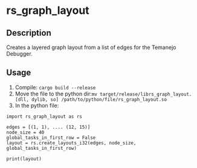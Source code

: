 # rs_graph_layout

## Description

Creates a layered graph layout from a list of edges for the Temanejo Debugger.

## Usage

1. Compile: `cargo build --release`
2. Move the file to the python dir:`mv target/release/librs_graph_layout.[dll, dylib, so] /path/to/python/file/rs_graph_layout.so`
3. In the python file:
```
import rs_graph_layout as rs

edges = [(1, 1), .... (12, 15)]
node_size = 40
global_tasks_in_first_row = False
layout = rs.create_layouts_i32(edges, node_size, global_tasks_in_first_row)

print(layout)
